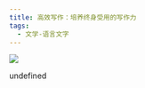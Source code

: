 ```yaml
---
title: 高效写作：培养终身受用的写作力
tags:
  - 文学-语言文字
---
```


![](https://cdn.weread.qq.com/weread/cover/26/YueWen_25916801/s_YueWen_25916801.jpg)

undefined